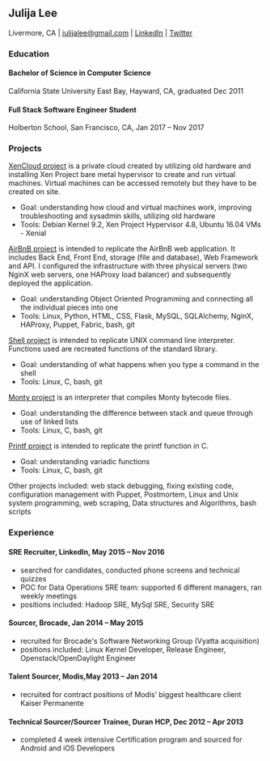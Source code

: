 ## Julija Lee
Livermore, CA   |   julijalee@gmail.com   |   [LinkedIn](https://www.linkedin.com/in/julija-lee-44b10746/)   |   [Twitter](https://twitter.com/LeeJulija)

### Education

#### Bachelor of Science in Computer Science
California State University East Bay, Hayward, CA, graduated Dec 2011
#### Full Stack Software Engineer Student
Holberton School, San Francisco, CA, Jan 2017 – Nov 2017

### Projects

[XenCloud project](https://www.facebook.com/HolbertonSchool/videos/1911507729167724/) is a private cloud created by utilizing old hardware and installing Xen Project bare metal hypervisor to create and run virtual machines. Virtual machines can be accessed remotely but they have to be created on site.
- Goal:	understanding how cloud and virtual machines work, improving troubleshooting and sysadmin skills, utilizing old hardware
- Tools:	Debian Kernel 9.2, Xen Project Hypervisor 4.8, Ubuntu 16.04 VMs - Xenial

[AirBnB project](https://github.com/FreeJules/AirBnB_clone_v4) is intended to replicate the AirBnB web application. It includes Back End, Front End, storage (file and database), Web Framework and API. I configured the infrastructure with three physical servers (two NginX web servers, one HAProxy load balancer) and subsequently deployed the application.
- Goal:	understanding Object Oriented Programming and connecting all the individual pieces into one
- Tools:	Linux, Python, HTML, CSS, Flask, MySQL, SQLAlchemy, NginX, HAProxy, Puppet, Fabric, bash, git

[Shell project](https://github.com/FreeJules/simple_shell) is intended to replicate UNIX command line interpreter. Functions used are recreated functions of the standard library.
- Goal:	understanding of what happens when you type a command in the shell
- Tools:	Linux, C, bash, git

[Monty project](https://github.com/kjowong/monty) is an interpreter that compiles Monty bytecode files. 
- Goal:	understanding the difference between stack and queue through use of linked lists
- Tools:	Linux, C, bash, git

[Printf project](https://github.com/FreeJules/printf) is intended to replicate the printf function in C.
- Goal:	understanding variadic functions
- Tools:	Linux, C, bash, git

Other projects included: web stack debugging, fixing existing code, configuration management with Puppet, Postmortem, Linux and Unix system programming, web scraping, Data structures and Algorithms, bash scripts

### Experience

#### SRE Recruiter, LinkedIn, May 2015 – Nov 2016
- searched for candidates, conducted phone screens and technical quizzes
- POC for Data Operations SRE team: supported 6 different managers, ran weekly meetings
- positions included: Hadoop SRE, MySql SRE, Security SRE

#### Sourcer, Brocade, Jan 2014 – May 2015
- recruited for Brocade's Software Networking Group (Vyatta acquisition)
- positions included: Linux Kernel Developer, Release Engineer, Openstack/OpenDaylight Engineer

#### Talent Sourcer, Modis,May 2013 – Jan 2014
- recruited for contract positions of  Modis’ biggest healthcare client Kaiser Permanente

#### Technical Sourcer/Sourcer Trainee, Duran HCP, Dec 2012 – Apr 2013
- completed 4 week intensive Certification program and sourced for Android and iOS Developers

